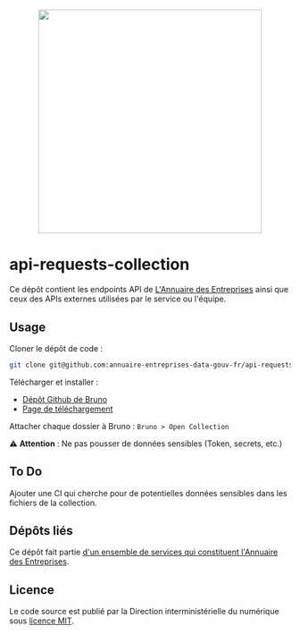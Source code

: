 <h1 align="center">
  <img src="https://github.com/etalab/annuaire-entreprises-site/blob/main/public/images/annuaire-entreprises-paysage-large.gif" width="400px" />
</h1>

# api-requests-collection
Ce dépôt contient les endpoints API de [L'Annuaire des Entreprises](https://annuaire-entreprises.data.gouv.fr/) ainsi que ceux des APIs externes utilisées par le service ou l'équipe.

## Usage
Cloner le dépôt de code :
```bash
git clone git@github.com:annuaire-entreprises-data-gouv-fr/api-requests-collection.git
```

Télécharger et installer :
* [Dépôt Github de Bruno](https://github.com/usebruno/bruno/)
* [Page de téléchargement](https://www.usebruno.com/downloads)

Attacher chaque dossier à Bruno : `Bruno > Open Collection`

⚠️ **Attention** :
Ne pas pousser de données sensibles (Token, secrets, etc.)

## To Do
Ajouter une CI qui cherche pour de potentielles données sensibles dans les fichiers de la collection.

## Dépôts liés
Ce dépôt fait partie [d'un ensemble de services qui constituent l'Annuaire des Entreprises](https://github.com/etalab/annuaire-entreprises-site?tab=readme-ov-file#dépôts-liés-).

## Licence
Le code source est publié par la Direction interministérielle du numérique sous [licence MIT](LICENSE).
